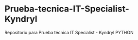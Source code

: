 # Prueba-tecnica-IT-Specialist-Kyndryl
Repositorio para Prueba técnica IT Specialist - Kyndryl PYTHON
